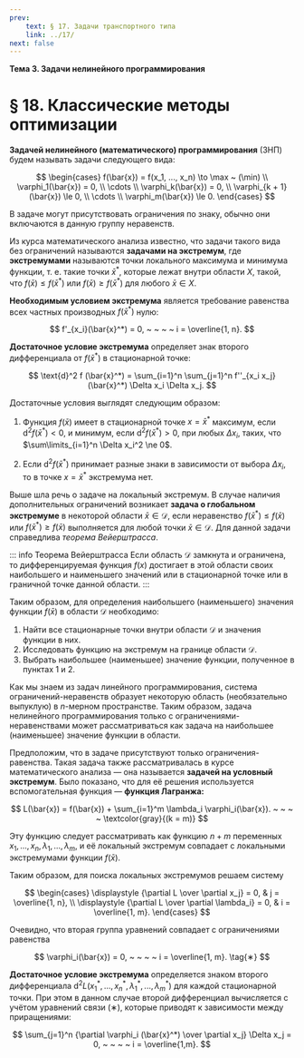 ```yaml
---
prev:
    text: § 17. Задачи транспортного типа
    link: ../17/
next: false
---
```


**Тема 3. Задачи нелинейного программирования**

# § 18. Классические методы оптимизации

**Задачей нелинейного (математического) программирования** (ЗНП) будем называть задачи следующего вида:

$$
\begin{cases}
f(\bar{x}) = f(x_1, ..., x_n) \to \max ~ (\min) \\
\varphi_1(\bar{x}) = 0, \\
\cdots \\
\varphi_k(\bar{x}) = 0, \\
\varphi_{k + 1}(\bar{x}) \le 0, \\
\cdots \\
\varphi_m(\bar{x}) \le 0.
\end{cases}
$$

В задаче могут присутствовать ограничения по знаку, обычно они включаются в данную группу неравенств.

Из курса математического анализа известно, что задачи такого вида без ограничений называются **задачами на экстремум**, где **экстремумами** называются точки локального максимума и минимума функции, т. е. такие точки $\bar{x}^*$, которые лежат внутри области $X$, такой, что $f(\bar{x}) \le f(\bar{x}^*)$ или $f(\bar{x}) \ge f(\bar{x}^*)$ для любого $\bar{x} \in X$.

**Необходимым условием экстремума** является требование равенства всех частных производных $f(\bar{x}^*)$ нулю:

$$
f'_{x_i}(\bar{x}^*) = 0, ~ ~ ~ ~ i = \overline{1, n}.
$$

**Достаточное условие экстремума** определяет знак второго дифференциала от $f(\bar{x}^*)$ в стационарной точке:

$$
\text{d}^2 f (\bar{x}^*) = \sum_{i=1}^n \sum_{j=1}^n f''_{x_i x_j} (\bar{x}^*) \Delta x_i \Delta x_j.
$$

Достаточные условия выглядят следующим образом:

1. Функция $f(\bar{x})$ имеет в стационарной точке $x = \bar{x}^*$ максимум, если $\text{d}^2 f(\bar{x}^*) < 0$, и минимум, если $\text{d}^2 f(\bar{x}^*) > 0$, при любых $\Delta x_i$, таких, что $\sum\limits_{i=1}^n \Delta x_i^2 \ne 0$.

2. Если $\text{d}^2 f(\bar{x}^*)$ принимает разные знаки в зависимости от выбора $\Delta x_i$, то в точке $x = \bar{x}^*$ экстремума нет.

Выше шла речь о задаче на локальный экстремум. В случае наличия дополнительных ограничений возникает **задача о глобальном экстремуме** в некоторой области $\bar{x} \in \mathcal{D}$, если неравенство $f(\bar{x}^*) \le f(\bar{x})$ или $f(\bar{x}^*) \ge f(\bar{x})$ выполняется для любой точки $\bar{x} \in \mathcal{D}$. Для данной задачи справедлива *теорема Вейерштрасса*.

::: info Теорема Вейерштрасса
Если область $\mathcal{D}$ замкнута и ограничена, то дифференцируемая функция $f(x)$ достигает в этой области своих наибольшего и наименьшего значений или в стационарной точке или в граничной точке данной области.
:::

Таким образом, для определения наибольшего (наименьшего) значения функции $f(\bar{x})$ в области $\mathcal{D}$ необходимо:

1. Найти все стационарные точки внутри области $\mathcal{D}$ и значения функции в них.
2. Исследовать функцию на экстремум на границе области $\mathcal{D}$.
3. Выбрать наибольшее (наименьшее) значение функции, полученное в пунктах 1 и 2.

Как мы знаем из задач линейного программирования, система ограничений-неравенств образует некоторую область (необязательно выпуклую) в $n$-мерном пространстве. Таким образом, задача нелинейного программирования только с ограничениями-неравенствами может рассматриваться как задача на наибольшее (наименьшее) значение функции в области.

Предположим, что в задаче присутствуют только ограничения-равенства. Такая задача также рассматривалась в курсе математического анализа — она называется **задачей на условный экстремум**. Было показано, что для её решения используется вспомогательная функция — **функция Лагранжа:**

$$
L(\bar{x}) = f(\bar{x}) + \sum_{i=1}^m \lambda_i \varphi_i(\bar{x}). ~ ~ ~ ~ \textcolor{gray}{(k = m)}
$$

Эту функцию следует рассматривать как функцию $n + m$ переменных $x_1, ..., x_n, \lambda_1, ..., \lambda_m$, и её локальный экстремум совпадает с локальными экстремумами функции $f(\bar{x})$.

Таким образом, для поиска локальных экстремумов решаем систему

$$
\begin{cases}
\displaystyle {\partial L \over \partial x_j} = 0, & j = \overline{1, n}, \\
\displaystyle {\partial L \over \partial \lambda_i} = 0, & i = \overline{1, m}.
\end{cases}
$$

Очевидно, что вторая группа уравнений совпадает с ограничениями равенства

$$
\varphi_i(\bar{x}) = 0, ~ ~ ~ ~ i = \overline{1, m}.
\tag{∗}
$$

**Достаточное условие экстремума** определяется знаком второго дифференциала $\text{d}^2 L (x_1^*, ..., x_n^*, \lambda_1^*, ..., \lambda_m^*)$ для каждой стационарной точки. При этом в данном случае второй дифференциал вычисляется с учётом уравнений связи $(∗)$, которые приводят к зависимости между приращениями:

$$
\sum_{j=1}^n {\partial \varphi_i (\bar{x}^*) \over \partial x_j} \Delta x_j = 0, ~ ~ ~ ~ i = \overline{1,m}.
$$